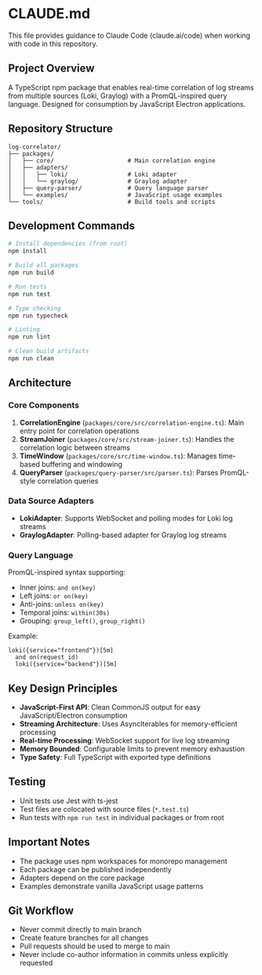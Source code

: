 # CLAUDE.md

This file provides guidance to Claude Code (claude.ai/code) when working with code in this repository.

## Project Overview

A TypeScript npm package that enables real-time correlation of log streams from multiple sources (Loki, Graylog) with a PromQL-inspired query language. Designed for consumption by JavaScript Electron applications.

## Repository Structure

```
log-correlator/
├── packages/
│   ├── core/                     # Main correlation engine
│   ├── adapters/
│   │   ├── loki/                 # Loki adapter
│   │   └── graylog/              # Graylog adapter
│   ├── query-parser/             # Query language parser
│   └── examples/                 # JavaScript usage examples
└── tools/                        # Build tools and scripts
```

## Development Commands

```bash
# Install dependencies (from root)
npm install

# Build all packages
npm run build

# Run tests
npm run test

# Type checking
npm run typecheck

# Linting
npm run lint

# Clean build artifacts
npm run clean
```

## Architecture

### Core Components

1. **CorrelationEngine** (`packages/core/src/correlation-engine.ts`): Main entry point for correlation operations
2. **StreamJoiner** (`packages/core/src/stream-joiner.ts`): Handles the correlation logic between streams
3. **TimeWindow** (`packages/core/src/time-window.ts`): Manages time-based buffering and windowing
4. **QueryParser** (`packages/query-parser/src/parser.ts`): Parses PromQL-style correlation queries

### Data Source Adapters

- **LokiAdapter**: Supports WebSocket and polling modes for Loki log streams
- **GraylogAdapter**: Polling-based adapter for Graylog log streams

### Query Language

PromQL-inspired syntax supporting:
- Inner joins: `and on(key)`
- Left joins: `or on(key)`
- Anti-joins: `unless on(key)`
- Temporal joins: `within(30s)`
- Grouping: `group_left()`, `group_right()`

Example:
```promql
loki({service="frontend"})[5m] 
  and on(request_id) 
  loki({service="backend"})[5m]
```

## Key Design Principles

- **JavaScript-First API**: Clean CommonJS output for easy JavaScript/Electron consumption
- **Streaming Architecture**: Uses AsyncIterables for memory-efficient processing
- **Real-time Processing**: WebSocket support for live log streaming
- **Memory Bounded**: Configurable limits to prevent memory exhaustion
- **Type Safety**: Full TypeScript with exported type definitions

## Testing

- Unit tests use Jest with ts-jest
- Test files are colocated with source files (`*.test.ts`)
- Run tests with `npm run test` in individual packages or from root

## Important Notes

- The package uses npm workspaces for monorepo management
- Each package can be published independently
- Adapters depend on the core package
- Examples demonstrate vanilla JavaScript usage patterns

## Git Workflow

- Never commit directly to main branch
- Create feature branches for all changes
- Pull requests should be used to merge to main
- Never include co-author information in commits unless explicitly requested